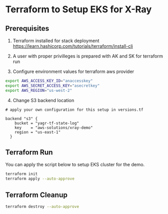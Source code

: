 # Terraform to Setup EKS for X-Ray


## Prerequisites

1. Terraform installed for stack deployment https://learn.hashicorp.com/tutorials/terraform/install-cli

2. A user with proper privilleges is prepared with AK and SK for terraform run

3. Configure environment values for terraform aws provider

``` bash
export AWS_ACCESS_KEY_ID="anaccesskey"
export AWS_SECRET_ACCESS_KEY="asecretkey"
export AWS_REGION="us-west-2"
```

4. Change S3 backend location

```shell
# apply your own configuration for this setup in versions.tf

backend "s3" {
    bucket = "yagr-tf-state-log"
    key    = "aws-solutions/xray-demo"
    region = "us-east-1"
  }
```



## Terraform Run

You can apply the script below to setup EKS cluster for the demo.

``` bash
terraform init
terraform apply --auto-approve
```

## Terraform Cleanup

``` bash
terraform destroy --auto-approve
```
